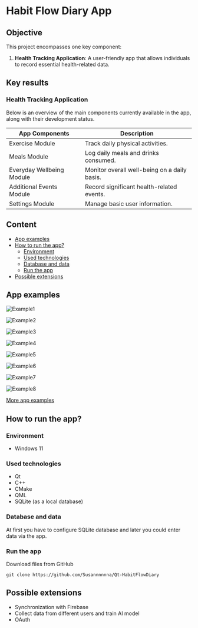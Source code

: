 <!--![app-screen]()-->
# Habit Flow Diary App
## Objective
This project encompasses one key component:
1. **Health Tracking Application**: A user-friendly app that allows individuals to record essential health-related data.

## Key results
### **Health Tracking Application**
Below is an overview of the main components currently available in the app, along with their development status.

| App Components | Description | 
| ----------- | ----------- |
| Exercise Module | Track daily physical activities. |
| Meals Module | Log daily meals and drinks consumed. |
| Everyday Wellbeing Module | Monitor overall well-being on a daily basis. |
| Additional Events Module | Record significant health-related events. |
| Settings Module | Manage basic user information. |

## Content
- [App examples](./README.md#app-examples)
- [How to run the app?](./README.md#how-to-run-the-app)
  - [Environment](./README.md#environment)
  - [Used technologies](./README.md#used-technologies)
  - [Database and data](./README.md#database-and-data)
  - [Run the app](./README.md#run-the-app)
- [Possible extensions](./README.md#possible-extensions)
  
## App examples
![Example1](Assets/appScreens/HomePage.png)

![Example2](Assets/appScreens/HomePage_SideMenu.png)

![Example3](Assets/appScreens/Meals_MainPage.png)

![Example4](Assets/appScreens/Meals_AddRecord.png)

![Example5](Assets/appScreens/Meals_EditRecord.png)

![Example6](Assets/appScreens/Exercises_MainPage.png)

![Example7](Assets/appScreens/Wellbeing_MainPage.png)

![Example8](Assets/appScreens/AdditionalEvents_MainPageFromSideMenu.png)

[More app examples](./Assets/appScreens)

## How to run the app?
### Environment
- Windows 11
  
### Used technologies
- Qt
- C++
- CMake 
- QML
- SQLite (as a local database)
  
### Database and data
At first you have to configure SQLite database and later you could enter data via the app.

### Run the app
Download files from GitHub
```
git clone https://github.com/Susannnnnna/Qt-HabitFlowDiary
```

## Possible extensions
- Synchronization with Firebase
- Collect data from different users and train AI model
- OAuth
